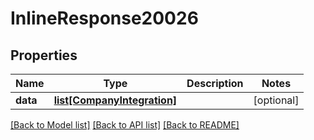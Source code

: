 # InlineResponse20026

## Properties
Name | Type | Description | Notes
------------ | ------------- | ------------- | -------------
**data** | [**list[CompanyIntegration]**](CompanyIntegration.md) |  | [optional] 

[[Back to Model list]](../README.md#documentation-for-models) [[Back to API list]](../README.md#documentation-for-api-endpoints) [[Back to README]](../README.md)


